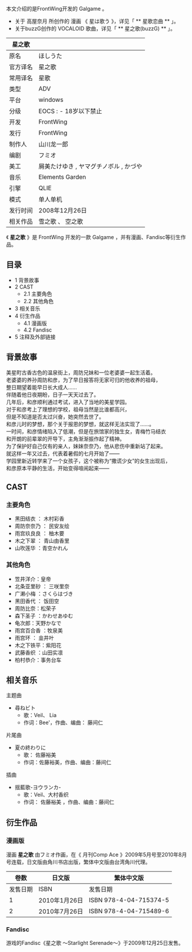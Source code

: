 本文介绍的是FrontWing开发的  Galgame  。

  * 关于  高屋奈月  所创作的  漫画  《  星は歌う  》，详见「 ** 星歌恋曲  ** 」。 
  * 关于buzzG创作的  VOCALOID  歌曲，详见「 ** 星之歌(buzzG)  ** 」。 

|  星之歌  ||
|---|---|
|原名  |  ほしうた   |
|官方译名  |  星之歌   |
|常用译名  |  星歌   |
|类型  |  ADV   |
|平台  |  windows   |
|分级  |    EOCS  :    \- 18岁以下禁止|
|开发  |  FrontWing   |
|发行  |  FrontWing   |
|制作人  |  山川龙一郎   |
|编剧  |  フミオ   |
|美工  |  屑美たけゆき , ヤマグチノボル , かづや   |
|音乐  |  Elements Garden   |
|引擎  |  QLIE   |
|模式  |  单人单机   |
|发行时间  |  2008年12月26日   |
|相关作品  |  雪之歌  、  空之歌   |
  
《 **星之歌** 》是  FrontWing  开发的一款  Galgame  ，并有漫画、Fandisc等衍生作品。

##  目录

  * 1  背景故事 
  * 2  CAST 
    * 2.1  主要角色 
    * 2.2  其他角色 
  * 3  相关音乐 
  * 4  衍生作品 
    * 4.1  漫画版 
    * 4.2  Fandisc 
  * 5  注释及外部链接 

##  背景故事

美星町古香古色的温泉街上，周防兄妹和一位老婆婆一起生活着。  
老婆婆的养孙周防和彦，为了早日报答将无家可归的他收养的祖母，  
整日期望着能早日长大成人……  
伴随着他日夜期盼，日子一天天过去了。  
几年后，和彦顺利通过考试，进入了当地的美星学园。  
对于和彦考上了理想的学校，祖母当然是比谁都高兴，  
但是不知道是否太过兴奋，她突然去世了。  
和彦儿时的梦想，那个关于报恩的梦想，就这样无法实现了……。  
一时间，和彦情绪陷入了低潮，但是在旅馆家的独生女，青梅竹马结衣  
和开朗的前辈翠的开导下，主角渐渐振作起了精神。  
为了保护好自己仅有的亲人，妹妹奈奈乃，他从悲伤中重新站了起来。  
就这样一年又过去，代表着暑假的七月开始了――  
学园里新近转学来了一个女孩子，这个被称为“撒谎少女”的女生出现后，  
和彦原本平静的生活，开始变得喧闹起来――

##  CAST

###  主要角色

  * 黑田结衣  ：  木村彩香 
  * 周防奈奈乃  ：  民安友绘 
  * 雨宫玖良良  ：  柚木要 
  * 木之下翠  ：  青山由香里 
  * 山吹莲华  ：青空かれん 

###  其他角色

  * 笠井洋介：皇帝 
  * 北条亚里砂  ：  三咲里奈 
  * 广濑小梅  ：さくらはづき 
  * 黑田香代  ：  饭田空 
  * 周防比奈：松荣子 
  * 森下圣子  ：かわせあゆむ 
  * 龟次郎：天野かなで 
  * 雨宫百合香  ：牧泉美 
  * 雨宫环  ：  韭井叶 
  * 木之下铁平：紫阳花 
  * 武藤香织  ：山田实凛 
  * 柏村恭介：事务台车 

##  相关音乐

主题曲

  * 尋ねビト 
    * 歌：Veil、  Lia 
    * 作词：Bee'，作曲、编曲：  藤间仁 

片尾曲

  * 夏の終わりに 
    * 歌：  佐藤裕美 
    * 作词：佐藤裕美，作曲、编曲：藤间仁 

插曲

  * 揺藍歌-ヨウランカ- 
    * 歌：Veil、大村香织 
    * 作词：  佐藤裕美  ，作曲、编曲：藤间仁 

##  衍生作品

###  漫画版

漫画 **星之歌** 由フミオ作画，在《  月刊Comp Ace
》2009年5月号至2010年8月号连载，日文版由角川书店出版，繁体中文版由台湾角川代理。

|  卷数  |  日文版  |  繁体中文版   
---|---|---  
发售日期  |  ISBN  |  发售日期  |  ISBN   
1  |  2010年1月26日  |  ISBN 978-4-04-715374-5  |  2011年8月20日  |  ISBN 9789862871065   
2  |  2010年7月26日  |  ISBN 978-4-04-715489-6  |  2011年9月29日  |  ISBN 9789862873724   
  
###  Fandisc

游戏的Fandisc《星之歌 ～Starlight Serenade～》于2009年12月25日发售。